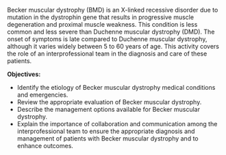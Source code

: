 Becker muscular dystrophy (BMD) is an X-linked recessive disorder due to mutation in the dystrophin gene that results in progressive muscle degeneration and proximal muscle weakness. This condition is less common and less severe than Duchenne muscular dystrophy (DMD). The onset of symptoms is late compared to Duchenne muscular dystrophy, although it varies widely between 5 to 60 years of age. This activity covers the role of an interprofessional team in the diagnosis and care of these patients.

**Objectives:**
- Identify the etiology of Becker muscular dystrophy medical conditions and emergencies.
- Review the appropriate evaluation of Becker muscular dystrophy.
- Describe the management options available for Becker muscular dystrophy.
- Explain the importance of collaboration and communication among the interprofessional team to ensure the appropriate diagnosis and management of patients with Becker muscular dystrophy and to enhance outcomes.